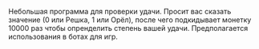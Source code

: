 Небольшая программа для проверки удачи.
Просит вас сказать значение (0 или Решка, 1 или Орёл), после чего подкидывает монетку 10000 раз чтобы опренделить степень вашей удачи.
Предполагается использования в ботах для игр.
